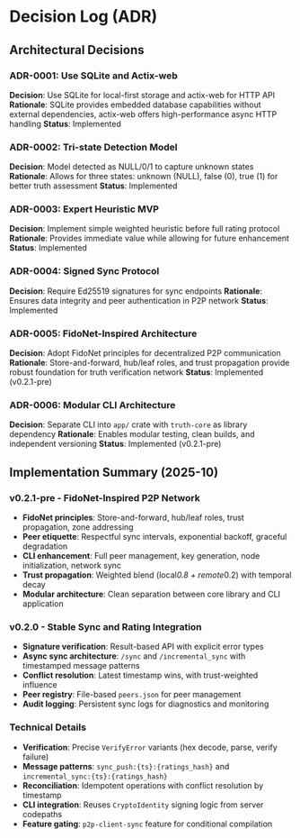 # Decision Log (ADR)

## Architectural Decisions

### ADR-0001: Use SQLite and Actix-web
**Decision**: Use SQLite for local-first storage and actix-web for HTTP API
**Rationale**: SQLite provides embedded database capabilities without external dependencies, actix-web offers high-performance async HTTP handling
**Status**: Implemented

### ADR-0002: Tri-state Detection Model
**Decision**: Model detected as NULL/0/1 to capture unknown states
**Rationale**: Allows for three states: unknown (NULL), false (0), true (1) for better truth assessment
**Status**: Implemented

### ADR-0003: Expert Heuristic MVP
**Decision**: Implement simple weighted heuristic before full rating protocol
**Rationale**: Provides immediate value while allowing for future enhancement
**Status**: Implemented

### ADR-0004: Signed Sync Protocol
**Decision**: Require Ed25519 signatures for sync endpoints
**Rationale**: Ensures data integrity and peer authentication in P2P network
**Status**: Implemented

### ADR-0005: FidoNet-Inspired Architecture
**Decision**: Adopt FidoNet principles for decentralized P2P communication
**Rationale**: Store-and-forward, hub/leaf roles, and trust propagation provide robust foundation for truth verification network
**Status**: Implemented (v0.2.1-pre)

### ADR-0006: Modular CLI Architecture
**Decision**: Separate CLI into `app/` crate with `truth-core` as library dependency
**Rationale**: Enables modular testing, clean builds, and independent versioning
**Status**: Implemented (v0.2.1-pre)

## Implementation Summary (2025-10)

### v0.2.1-pre - FidoNet-Inspired P2P Network
- **FidoNet principles**: Store-and-forward, hub/leaf roles, trust propagation, zone addressing
- **Peer etiquette**: Respectful sync intervals, exponential backoff, graceful degradation
- **CLI enhancement**: Full peer management, key generation, node initialization, network sync
- **Trust propagation**: Weighted blend (local*0.8 + remote*0.2) with temporal decay
- **Modular architecture**: Clean separation between core library and CLI application

### v0.2.0 - Stable Sync and Rating Integration
- **Signature verification**: Result-based API with explicit error types
- **Async sync architecture**: `/sync` and `/incremental_sync` with timestamped message patterns
- **Conflict resolution**: Latest timestamp wins, with trust-weighted influence
- **Peer registry**: File-based `peers.json` for peer management
- **Audit logging**: Persistent sync logs for diagnostics and monitoring

### Technical Details
- **Verification**: Precise `VerifyError` variants (hex decode, parse, verify failure)
- **Message patterns**: `sync_push:{ts}:{ratings_hash}` and `incremental_sync:{ts}:{ratings_hash}`
- **Reconciliation**: Idempotent operations with conflict resolution by timestamp
- **CLI integration**: Reuses `CryptoIdentity` signing logic from server codepaths
- **Feature gating**: `p2p-client-sync` feature for conditional compilation
